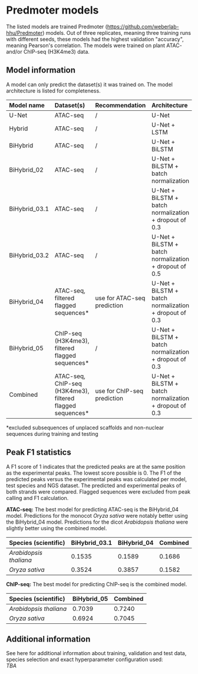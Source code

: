 # Predmoter models
The listed models are trained Predmoter (https://github.com/weberlab-hhu/Predmoter)
models. Out of three replicates, meaning three training runs with different seeds,
these models had the highest validation "accuracy", meaning Pearson's correlation. The
models were trained on plant ATAC- and/or ChIP-seq (H3K4me3) data.
     
## Model information
A model can only predict the dataset(s) it was trained on. The model architecture is
listed for completeness.    

| Model name    | Dataset(s)                                                 | Recommendation               | Architecture                                           |
|:--------------|:-----------------------------------------------------------|:-----------------------------|:-------------------------------------------------------|
| U-Net         | 	ATAC-seq                                                  | /                            | 	U-Net                                                 |
| Hybrid        | 	ATAC-seq                                                  | /                            | 	U-Net + LSTM                                          |
| BiHybrid      | 	ATAC-seq                                                  | /                            | 	U-Net + BiLSTM                                        |
| BiHybrid_02   | 	ATAC-seq                                                  | /                            | 	U-Net + BiLSTM + batch normalization                  |
| BiHybrid_03.1 | 	ATAC-seq                                                  | /                            | 	U-Net + BiLSTM + batch normalization + dropout of 0.3 |
| BiHybrid_03.2 | 	ATAC-seq                                                  | /                            | 	U-Net + BiLSTM + batch normalization + dropout of 0.5 |
| BiHybrid_04   | 	ATAC-seq, filtered flagged sequences*                     | use for ATAC-seq prediction  | U-Net + BiLSTM + batch normalization + dropout of 0.3  |
| BiHybrid_05   | 	ChIP-seq (H3K4me3), filtered flagged sequences*           | /                            | 	U-Net + BiLSTM + batch normalization + dropout of 0.3 |
| Combined      | 	ATAC-seq, ChIP-seq (H3K4me3), filtered flagged sequences* | use for ChIP-seq prediction  | 	U-Net + BiLSTM + batch normalization + dropout of 0.3 |
      
*excluded subsequences of unplaced scaffolds and non-nuclear sequences during training and testing
     

## Peak F1 statistics
A F1 score of 1 indicates that the predicted peaks are at the same position as the
experimental peaks. The lowest score possible is 0. The F1 of the predicted peaks versus
the experimental peaks was calculated per model, test species and NGS dataset. The
predicted and experimental peaks of both strands were compared. Flagged sequences
were excluded from peak calling and F1 calculation.

**ATAC-seq:** The best model for predicting ATAC-seq is the BiHybrid_04 model.
Predictions for the monocot *Oryza sativa* were notably better using the BiHybrid_04
model. Predictions for the dicot *Arabidopsis thaliana* were slightly better using
the combined model.
    
| Species (scientific)   | BiHybrid_03.1 | BiHybrid_04 | Combined |
|:-----------------------|:--------------|:------------|:---------|
| *Arabidopsis thaliana* | 0.1535        | 0.1589      | 0.1686   |
| *Oryza sativa*         | 0.3524        | 0.3857      | 0.1582   |

**ChIP-seq:** The best model for predicting ChIP-seq is the combined model.   
    
| Species (scientific)   | BiHybrid_05 | Combined |
|:-----------------------|:------------|:---------|
| *Arabidopsis thaliana* | 0.7039      | 0.7240   |
| *Oryza sativa*         | 0.6924      | 0.7045   |
     

## Additional information
See here for additional information about training, validation and test data, species
selection and exact hyperparameter configuration used:  
*TBA*

